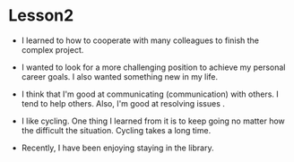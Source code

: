 # Lesson2

- I learned to how to cooperate with many colleagues to finish the complex project.

- I wanted to look for a more challenging position to achieve my personal career goals. I also wanted something new in my life.

- I think that I'm good at communicating (communication) with others. I tend to help others. Also, I'm good at resolving issues .

- I like cycling. One thing I learned from it is to keep going no matter how the difficult the situation. Cycling takes a long time.

- Recently, I have been enjoying staying in the library.

